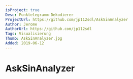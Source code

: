 ```yaml
---
isProject: true
Desc: Funktelegramm-Dekodierer
ProjectUrl: https://github.com/jp112sdl/AskSinAnalyzer
Author: Jerome
AuthorUrl: https://github.com/jp112sdl
Tags: Visualisierung
Thumb: AskSinAnalyzer.jpg
Added: 2019-06-12
---
```


# AskSinAnalyzer
